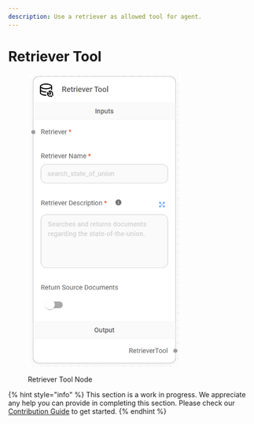 ```yaml
---
description: Use a retriever as allowed tool for agent.
---
```


# Retriever Tool

<figure><img src="../../../.gitbook/assets/image (8) (1) (1).png" alt="" width="311"><figcaption><p>Retriever Tool Node</p></figcaption></figure>

{% hint style="info" %}
This section is a work in progress. We appreciate any help you can provide in completing this section. Please check our [Contribution Guide](../../../CONTRIBUTING.md) to get started.
{% endhint %}
